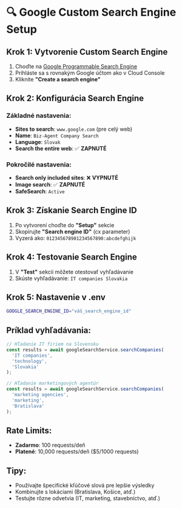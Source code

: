 # 🔍 **Google Custom Search Engine Setup**

## **Krok 1: Vytvorenie Custom Search Engine**

1. Choďte na [Google Programmable Search Engine](https://programmablesearchengine.google.com)
2. Prihláste sa s rovnakým Google účtom ako v Cloud Console
3. Kliknite **"Create a search engine"**

## **Krok 2: Konfigurácia Search Engine**

### Základné nastavenia:
- **Sites to search**: `www.google.com` (pre celý web)
- **Name**: `Biz-Agent Company Search`
- **Language**: `Slovak`
- **Search the entire web**: ✅ **ZAPNUTÉ**

### Pokročilé nastavenia:
- **Search only included sites**: ❌ **VYPNUTÉ**
- **Image search**: ✅ **ZAPNUTÉ**
- **SafeSearch**: `Active`

## **Krok 3: Získanie Search Engine ID**

1. Po vytvorení choďte do **"Setup"** sekcie
2. Skopírujte **"Search engine ID"** (cx parameter)
3. Vyzerá ako: `012345678901234567890:abcdefghijk`

## **Krok 4: Testovanie Search Engine**

1. V **"Test"** sekcii môžete otestovať vyhľadávanie
2. Skúste vyhľadávanie: `IT companies Slovakia`

## **Krok 5: Nastavenie v .env**

```bash
GOOGLE_SEARCH_ENGINE_ID="váš_search_engine_id"
```

## **Príklad vyhľadávania:**

```typescript
// Hľadanie IT firiem na Slovensku
const results = await googleSearchService.searchCompanies(
  'IT companies', 
  'technology', 
  'Slovakia'
);

// Hľadanie marketingových agentúr
const results = await googleSearchService.searchCompanies(
  'marketing agencies', 
  'marketing', 
  'Bratislava'
);
```

## **Rate Limits:**
- **Zadarmo**: 100 requests/deň
- **Platené**: 10,000 requests/deň ($5/1000 requests)

## **Tipy:**
- Používajte špecifické kľúčové slová pre lepšie výsledky
- Kombinujte s lokáciami (Bratislava, Košice, atď.)
- Testujte rôzne odvetvia (IT, marketing, stavebníctvo, atď.)

